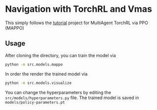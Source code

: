 # Navigation with TorchRL and Vmas
This simply follows the [tutorial](https://pytorch.org/rl/tutorials/multiagent_ppo.html) project for MultiAgent TorchRL via PPO (MAPPO)

## Usage
After cloning the directory, you can train the model via
```bash
python -m src.models.mappo
```

In order the render the trained model via
```bash
python -m src.models.visualize
```

You can change the hyperparameters by editing the `src/models/hyperparameters.py` file.
The trained model is saved in `models/policy-parameters.pt`
